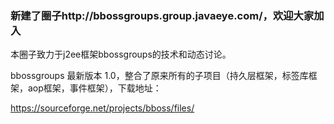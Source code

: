 ### 新建了圈子http://bbossgroups.group.javaeye.com/，欢迎大家加入

本圈子致力于j2ee框架bbossgroups的技术和动态讨论。

bbossgroups 最新版本 1.0，整合了原来所有的子项目（持久层框架，标签库框架，aop框架，事件框架），下载地址：

https://sourceforge.net/projects/bboss/files/